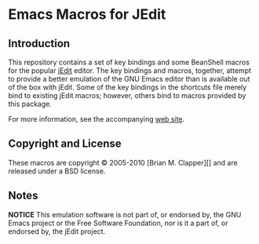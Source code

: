 Emacs Macros for JEdit
======================

## Introduction

This repository contains a set of key bindings and some BeanShell macros
for the popular [jEdit][] editor. The key bindings and macros, together,
attempt to provide a better emulation of the GNU Emacs editor than is
available out of the box with jEdit. Some of the key bindings in the
shortcuts file merely bind to existing jEdit macros; however, others bind
to macros provided by this package.

For more information, see the accompanying [web site][].

## Copyright and License

These macros are copyright &copy; 2005-2010 [Brian M. Clapper][] and are
released under a BSD license.

## Notes

**NOTICE** This emulation software is not part of, or endorsed by, the GNU
Emacs project or the Free Software Foundation, nor is it a part of, or
endorsed by, the jEdit project.

[jEdit]: http://jedit.org/
[web site]: http://bmc.github.com/jedit-emacs/
